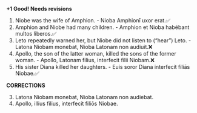 **+1 Good! Needs revisions**

1. Niobe was the wife of Amphion. - Nioba Amphionī uxor erat.✅
2. Amphion and Niobe had many children. - Amphion et Nioba habēbant multos liberos.✅
3. Leto repeatedly warned her, but Niobe did not listen to (“hear”) Leto. - Latona Niobam monebat, Nioba Latonam non audiuit.❌
4. Apollo, the son of the latter woman, killed the sons of the former woman. - Apollo, Latonam filius, interfecit filii Niobam.❌
5. His sister Diana killed her daughters. - Euis soror Diana interfecit filiās Niobae.✅

**CORRECTIONS**

3. Latona Niobam monebat, Nioba Latonam non audiebat.
4. Apollo, illius filius, interfecit filiōs Niobae.
